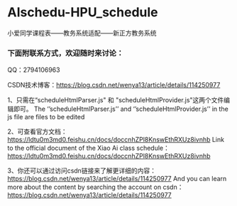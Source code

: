 # AIschedu-HPU_schedule
小爱同学课程表——教务系统适配——新正方教务系统


### 下面附联系方式，欢迎随时来讨论：
QQ：2794106963 

CSDN技术博客：https://blog.csdn.net/wenya13/article/details/114250977 


1、只需在“scheduleHtmlParser.js" 和 "scheduleHtmlProvider.js"这两个文件编辑即可。 
The ‘’scheduleHtmlParser.js’’ and ‘’scheduleHtmlProvider.js’’ in the js file are files to be edited

2、可查看官方文档：https://ldtu0m3md0.feishu.cn/docs/doccnhZPl8KnswEthRXUz8ivnhb 
Link to the official document of the Xiao Ai class schedule：https://ldtu0m3md0.feishu.cn/docs/doccnhZPl8KnswEthRXUz8ivnhb

3、你还可以通过访问csdn链接来了解更详细的内容：https://blog.csdn.net/wenya13/article/details/114250977 
And you can learn more about the content by searching the account on csdn：https://blog.csdn.net/wenya13/article/details/114250977


